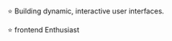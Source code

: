 ⭐ Building dynamic, interactive user interfaces. 

⭐ frontend Enthusiast

<!---
abhidhepe1711/abhidhepe1711 is a ✨ special ✨ repository because its `README.md` (this file) appears on your GitHub profile.
You can click the Preview link to take a look at your changes.
--->
